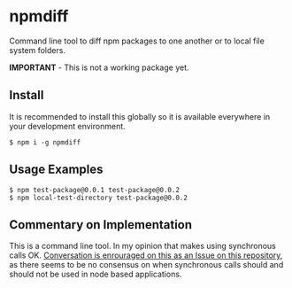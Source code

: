 # npmdiff
Command line tool to diff npm packages to one another or to local file system
folders.

**IMPORTANT** - This is not a working package yet.


## Install
It is recommended to install this globally so it is available everywhere in
your development environment.

    $ npm i -g npmdiff


## Usage Examples

    $ npm test-package@0.0.1 test-package@0.0.2
    $ npm local-test-directory test-package@0.0.2


## Commentary on Implementation
This is a command line tool. In my opinion that makes using synchronous calls
OK.  [Conversation is enrouraged on this as an Issue on this repository][0], as
there seems to be no consensus on when synchronous calls should and should not
be used in node based applications.




[0]: https://github.com/jamsyoung/npmdiff/issues/1

